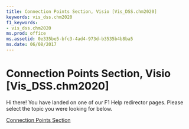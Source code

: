 ```yaml
---
title: Connection Points Section, Visio [Vis_DSS.chm2020]
keywords: vis_dss.chm2020
f1_keywords:
- vis_dss.chm2020
ms.prod: office
ms.assetid: 0e335be5-bfc3-4ad4-973d-b3535b4b8ba5
ms.date: 06/08/2017
---
```



# Connection Points Section, Visio [Vis_DSS.chm2020]

Hi there! You have landed on one of our F1 Help redirector pages. Please select the topic you were looking for below.

[Connection Points Section](http://msdn.microsoft.com/library/e0c9d25d-933c-1c46-2cdd-3fa6ba3e56af%28Office.15%29.aspx)

